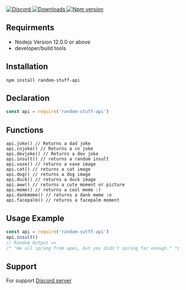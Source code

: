 <a href="https://discord.gg/y94PA8d">
<img src="https://img.shields.io/discord/690557545965813770?color=7289DA&label=Support&logo=discord&style=for-the-badge" alt="Discord">
</a>

<a href="https://www.npmjs.com/package/random-stuff-api">
<img src="https://img.shields.io/npm/dw/random-stuff-api?color=CC3534&logo=npm&style=for-the-badge" alt="Downloads">
</a>

<a href="https://www.npmjs.com/package/random-stuff-api">
<img src="https://img.shields.io/npm/v/random-stuff-api?color=red&label=Version&logo=npm&style=for-the-badge" alt="Npm version">
</a>

## Requirments
* Nodejs Version 12.0.0 or above
* developer/build tools

## Installation
```
npm install random-stuff-api
```

## Declaration
```javascript
const api = require('random-stuff-api')
```

## Functions
```javacrpt
api.joke() // Returns a dad joke
api.cnjoke() // Returns a cn joke
api.devjoke() // Returns a dev joke
api.insult() // returns a random insult 
api.vase() // returns a vase image 
api.cat() // returns a cat image 
api.dog() // returns a dog image 
api.duck() // returns a duck image 
api.aww() // returns a cute moment or picture 
api.meme() // returns a cool meme :)
api.dankmeme() // returns a dank meme :o
api.facepalm() // returns a facepalm moment
```

## Usage Example
```javascript
const api = require('random-sutff-api')
api.insult()
// Random Output =>
/* "We all sprang from apes, but you didn't spring far enough." */
```
## Support
For support [Discord server](https://pgamerx.com/discord)
